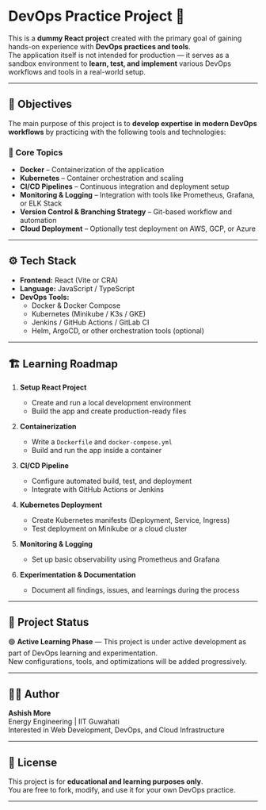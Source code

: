 # DevOps Practice Project 🚀

This is a **dummy React project** created with the primary goal of gaining hands-on experience with **DevOps practices and tools**.  
The application itself is not intended for production — it serves as a sandbox environment to **learn, test, and implement** various DevOps workflows and tools in a real-world setup.

---

## 🧠 Objectives

The main purpose of this project is to **develop expertise in modern DevOps workflows** by practicing with the following tools and technologies:

### 🔹 Core Topics
- **Docker** – Containerization of the application  
- **Kubernetes** – Container orchestration and scaling  
- **CI/CD Pipelines** – Continuous integration and deployment setup  
- **Monitoring & Logging** – Integration with tools like Prometheus, Grafana, or ELK Stack  
- **Version Control & Branching Strategy** – Git-based workflow and automation  
- **Cloud Deployment** – Optionally test deployment on AWS, GCP, or Azure  

---

## ⚙️ Tech Stack

- **Frontend:** React (Vite or CRA)
- **Language:** JavaScript / TypeScript
- **DevOps Tools:**  
  - Docker & Docker Compose  
  - Kubernetes (Minikube / K3s / GKE)  
  - Jenkins / GitHub Actions / GitLab CI  
  - Helm, ArgoCD, or other orchestration tools (optional)

---

## 🏗️ Learning Roadmap

1. **Setup React Project**
   - Create and run a local development environment  
   - Build the app and create production-ready files

2. **Containerization**
   - Write a `Dockerfile` and `docker-compose.yml`  
   - Build and run the app inside a container

3. **CI/CD Pipeline**
   - Configure automated build, test, and deployment  
   - Integrate with GitHub Actions or Jenkins

4. **Kubernetes Deployment**
   - Create Kubernetes manifests (Deployment, Service, Ingress)  
   - Test deployment on Minikube or a cloud cluster

5. **Monitoring & Logging**
   - Set up basic observability using Prometheus and Grafana

6. **Experimentation & Documentation**
   - Document all findings, issues, and learnings during the process

---

## 🧩 Project Status

🟢 **Active Learning Phase** — This project is under active development as part of DevOps learning and experimentation.  
New configurations, tools, and optimizations will be added progressively.

---

## 🧑‍💻 Author

**Ashish More**  
Energy Engineering | IIT Guwahati  
Interested in Web Development, DevOps, and Cloud Infrastructure  

---

## 📜 License

This project is for **educational and learning purposes only**.  
You are free to fork, modify, and use it for your own DevOps practice.

---

